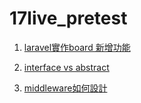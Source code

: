 # 17live_pretest

1. [laravel實作board 新增功能](https://github.com/karta020500/17live_pretest/blob/main/test1/)

2. [interface vs abstract](https://github.com/karta020500/17live_pretest/blob/main/test2.php)

3. [middleware如何設計](https://github.com/karta020500/17live_pretest/blob/main/test3.php)

